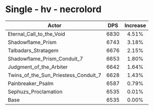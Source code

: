 # Single - hv - necrolord
| Actor | DPS | Increase |
|---|:---:|:---:|
|Eternal_Call_to_the_Void|6830|4.51%|
|Shadowflame_Prism|6743|3.18%|
|Talbadars_Stratagem|6676|2.15%|
|Shadowflame_Prism_Conduit_7|6653|1.80%|
|Judgment_of_the_Arbiter|6642|1.64%|
|Twins_of_the_Sun_Priestess_Conduit_7|6628|1.43%|
|Painbreaker_Psalm|6587|0.79%|
|Sephuzs_Proclamation|6535|0.01%|
|Base|6535|0.00%|
